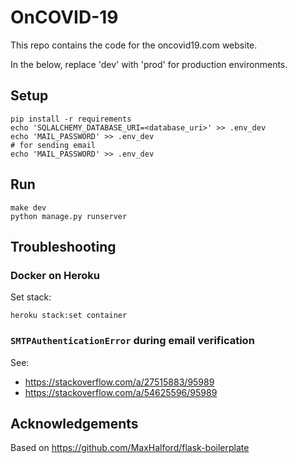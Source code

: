 # OnCOVID-19

This repo contains the code for the oncovid19.com website.

In the below, replace 'dev' with 'prod' for production environments.

## Setup

```
pip install -r requirements
echo 'SQLALCHEMY_DATABASE_URI=<database_uri>' >> .env_dev
echo 'MAIL_PASSWORD' >> .env_dev
# for sending email
echo 'MAIL_PASSWORD' >> .env_dev
```

## Run

```
make dev
python manage.py runserver
```

## Troubleshooting

### Docker on Heroku

Set stack:

```
heroku stack:set container
```

### `SMTPAuthenticationError` during email verification

See:
- https://stackoverflow.com/a/27515883/95989
- https://stackoverflow.com/a/54625596/95989

## Acknowledgements

Based on https://github.com/MaxHalford/flask-boilerplate
